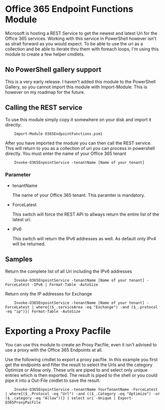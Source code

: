 # Office 365 Endpoint Functions Module
Microsoft is hosting a REST Service to get the newest and latest Uri for the Office 365 services. Working with this service in PowerShell however isn't as strait forward as you would expect. To be able to use the uri as a collection and be able to iterate thru them with foreach loops, I'm using this module to create a few helper cmdlets.
## No PowerShell gallery support
This is a very early release. I haven't added this module to the PowerShell Gallery, so you cannot import this module with Import-Module. This is however on my roadmap for the future.

## Calling the REST service
To use this module simply copy it somewhere on your disk and import it directly:

        Import-Module O365EndpointFunctions.psm1

After you have imported the module you can then call the REST service. This will return to you as a collection of uri you can process in powershell directly. You must enter the name of your Office 365 tenant

        Invoke-O365EnpointService -tenantName [Name of your tenant]

### Parameter

* tenantName
  
  The name of your Office 365 tenant. This paramter is mandatory.

* ForceLatest

  This switch will force the REST API to allways return the entire list of the latest uri.

* IPv6

  This switch will return the IPv6 addresses as well. As default only IPv4 will be returned.

## Samples

Return the complete list of all Uri including the IPv6 addresses
        
        Invoke-O365EnpointService -tenantName [Name of your tenant] -ForceLatest -IPv6 | Format-Table -AutoSize

Return only the IP addresses for Exchange

        Invoke-O365EnpointService -tenantName [Name of your tenant] -ForceLatest | where{($_.serviceArea -eq "Exchange") -and ($_.protocol -eq "ip")}| Format-Table -AutoSize

# Exporting a Proxy Pacfile

You can use this module to create an Proxy Pacfile, even it isn't advised to use a proxy with the Office 365 Endpoints at all.

Use the following cmdlet to export a proxy pacfile. In this example you first get the endpoints and filter the result to select the Urls and the category Optimize or Allow only. These urls are piped to and select only unique entries which is then exported. The result is piped to the shell or you could pipe it into a Out-File cmdlet to save the result.

        Invoke-O365EnpointService -tenantName YourTenantName -ForceLatest | where{($_.Protocol -eq "Url") -and (($_.Category -eq "Optimize") -or ($_.category -eq "Allow"))} | select uri -Unique | Export-O365ProxyPacFile
